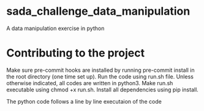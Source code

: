 # sada_challenge_data_manipulation
A data manipulation exercise in python

# Contributing to the project

Make sure pre-commit hooks are installed by running pre-commit install in the root directory (one time set up).
Run the code using run.sh file.
Unless otherwise indicated, all codes are written in python3.
Make run.sh executable using chmod +x run.sh.
Install all dependencies using pip install. 


The python code follows a line by line executaion of the code
